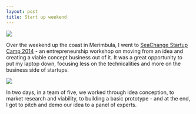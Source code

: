 ```yaml
---
layout: post
title: Start up weekend
---
```


<p class="image"><img src="https://lh5.googleusercontent.com/-SW4GLxLvON4/U29bKGjYnzI/AAAAAAAABA8/EsIa3iGAqj0/w850/10151500_10153995747845370_292089969_n2.jpg" /></p>

Over the weekend up the coast in Merimbula, I went to [SeaChange Startup Camp 2014](http://intoitsapphirecoast.com/uncategorized/entrepreneurs-seachange-startup-camp-merimbula-far-south-coast-nsw-21st-march-2014/) - an entrepreneurship workshop on moving from an idea and creating a viable concept business out of it. It was a great opportunity to put my laptop down, focusing less on the technicalities and more on the business side of startups.

<p class="image"><img src="https://lh3.googleusercontent.com/-A-81ilng-IY/U29c-7R6uSI/AAAAAAAABBo/sryN9Ei251c/w850/1940266_10153995747830370_183039035_n.jpg" /></p>

In two days, in a team of five, we worked through idea conception, to market research and viability, to building a basic prototype - and at the end, I got to pitch and demo our idea to a panel of experts.
